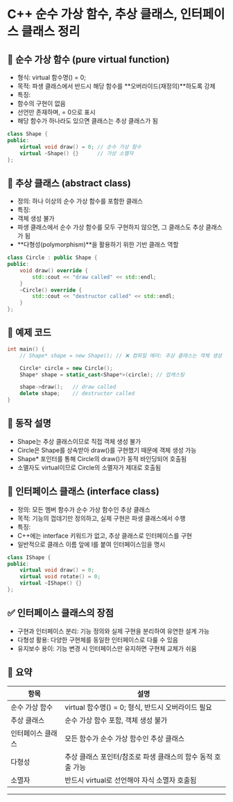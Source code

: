 # C++ 순수 가상 함수, 추상 클래스, 인터페이스 클래스 정리

## 📌 순수 가상 함수 (pure virtual function)
- 형식: virtual 함수명() = 0;
- 목적: 파생 클래스에서 반드시 해당 함수를 **오버라이드(재정의)**하도록 강제
- 특징:
- 함수의 구현이 없음
- 선언만 존재하며, = 0으로 표시
- 해당 함수가 하나라도 있으면 클래스는 추상 클래스가 됨

```cpp
class Shape {
public:
    virtual void draw() = 0; // 순수 가상 함수
    virtual ~Shape() {}      // 가상 소멸자
};
```


## 🧠 추상 클래스 (abstract class)
- 정의: 하나 이상의 순수 가상 함수를 포함한 클래스
- 특징:
- 객체 생성 불가
- 파생 클래스에서 순수 가상 함수를 모두 구현하지 않으면, 그 클래스도 추상 클래스가 됨
- **다형성(polymorphism)**을 활용하기 위한 기반 클래스 역할

```cpp
class Circle : public Shape {
public:
    void draw() override {
        std::cout << "draw called" << std::endl;
    }
    ~Circle() override {
        std::cout << "destructor called" << std::endl;
    }
};
```


## 🧪 예제 코드
```cpp
int main() {
    // Shape* shape = new Shape(); // ❌ 컴파일 에러: 추상 클래스는 객체 생성 불가

    Circle* circle = new Circle();
    Shape* shape = static_cast<Shape*>(circle); // 업캐스팅

    shape->draw();   // draw called
    delete shape;    // destructor called
}
```

## 🧠 동작 설명
- Shape는 추상 클래스이므로 직접 객체 생성 불가
- Circle은 Shape를 상속받아 draw()를 구현했기 때문에 객체 생성 가능
- Shape* 포인터를 통해 Circle의 draw()가 동적 바인딩되어 호출됨
- 소멸자도 virtual이므로 Circle의 소멸자가 제대로 호출됨

## 🧩 인터페이스 클래스 (interface class)
- 정의: 모든 멤버 함수가 순수 가상 함수인 추상 클래스
- 목적: 기능의 껍데기만 정의하고, 실제 구현은 파생 클래스에서 수행
- 특징:
- C++에는 interface 키워드가 없고, 추상 클래스로 인터페이스를 구현
- 일반적으로 클래스 이름 앞에 I를 붙여 인터페이스임을 명시

```cpp
class IShape {
public:
    virtual void draw() = 0;
    virtual void rotate() = 0;
    virtual ~IShape() {}
};
```


## ✅ 인터페이스 클래스의 장점
- 구현과 인터페이스 분리: 기능 정의와 실제 구현을 분리하여 유연한 설계 가능
- 다형성 활용: 다양한 구현체를 동일한 인터페이스로 다룰 수 있음
- 유지보수 용이: 기능 변경 시 인터페이스만 유지하면 구현체 교체가 쉬움

## 📌 요약

| 항목 | 설명 | 
|------------------|-------------------------------------------|
| 순수 가상 함수 | virtual 함수명() = 0; 형식, 반드시 오버라이드 필요 | 
| 추상 클래스 | 순수 가상 함수 포함, 객체 생성 불가 | 
| 인터페이스 클래스 | 모든 함수가 순수 가상 함수인 추상 클래스 | 
| 다형성 | 추상 클래스 포인터/참조로 파생 클래스의 함수 동적 호출 가능 | 
| 소멸자 | 반드시 virtual로 선언해야 자식 소멸자 호출됨 | 
---




